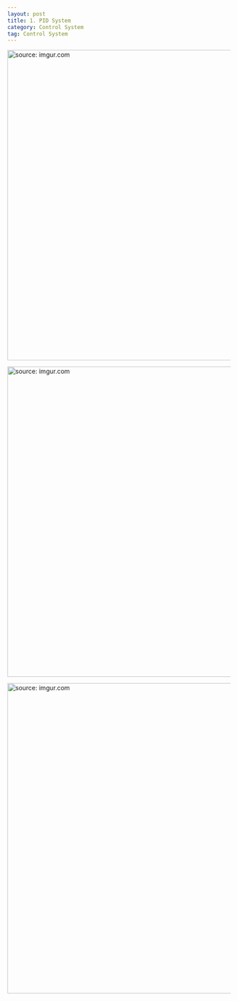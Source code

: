 ```yaml
---
layout: post
title: 1. PID System
category: Control System
tag: Control System
---
```


<a href="https://postimg.cc/JDwhzxXD"><img src="https://i.postimg.cc/hjvQM3Pr/Capture.jpg" width="700px" title="source: imgur.com" /><a>

<a href="https://postimg.cc/5jS8DQcq"><img src="https://i.postimg.cc/nV6Tjq05/Capture.jpg" width="700px" title="source: imgur.com" /><a>

<a href="https://postimg.cc/2bfBKr2K"><img src="https://i.postimg.cc/d1hmD0dw/Capture.jpg" width="700px" title="source: imgur.com" /><a>
